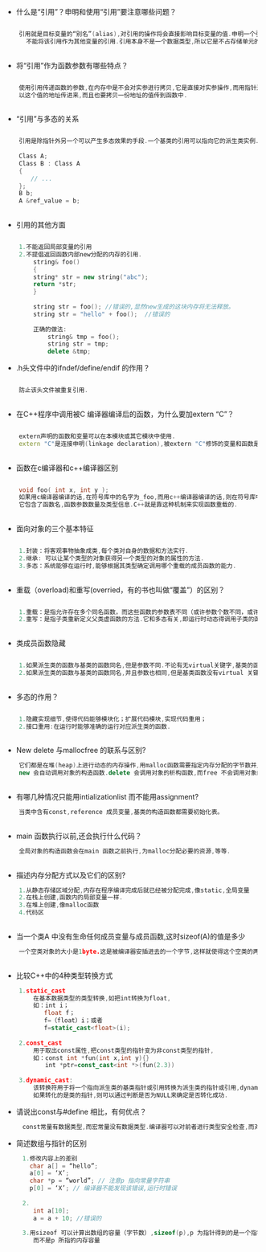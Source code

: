 
- 什么是“引用”？申明和使用“引用”要注意哪些问题？

``` c++

    引用就是目标变量的“别名”(alias),对引用的操作将会直接影响目标变量的值.申明一个引用的时候,一定要进行初始化.声明完引用后
      不能将该引用作为其他变量的引用.引用本身不是一个数据类型,所以它是不占存储单元的,不能建立数组的引用.这也是与指针的区别.
	
```

- 将“引用”作为函数参数有哪些特点？

``` c++

    使用引用传递函数的参数,在内存中是不会对实参进行拷贝,它是直接对实参操作,而用指针进行参数传递,虽然也能修改值,但是它要
    以这个值的地址传进来,而且也要拷贝一份地址的值传到函数中.
	
```

- “引用”与多态的关系

``` c++

    引用是除指针外另一个可以产生多态效果的手段.一个基类的引用可以指向它的派生类实例.
    
    Class A; 
    Class B : Class A
    {
    　　// ...
    }; 
    B b;
    A &ref_value = b;
	
```

- 引用的其他方面

``` c++

    1.不能返回局部变量的引用
    2.不提倡返回函数内部new分配的内存的引用.
        string& foo()
        {
        string* str = new string("abc");
        return *str; 
        }
        
        string str = foo(); //错误的,显然new生成的这块内存将无法释放。
        string str = "hello" + foo();  //错误的
        
        正确的做法:
            string& tmp = foo();
            string str = tmp; 
            delete &tmp;
```

-  .h头文件中的ifndef/define/endif 的作用？

``` c++

    防止该头文件被重复引用.
	
```

- 在C++程序中调用被C 编译器编译后的函数，为什么要加extern “C”？

``` c++

    extern声明的函数和变量可以在本模块或其它模块中使用.
    extern "C"是连接申明(linkage declaration),被extern "C"修饰的变量和函数是按照C语言方式编译和连接的,
	
```

- 函数在c编译器和c++编译器区别

``` c++

    void foo( int x, int y );
    如果用c编译器编译的话,在符号库中的名字为_foo,而用c++编译器编译的话,则在符号库中的名字为_foo_int_int,
    它包含了函数名,函数参数数量及类型信息.C++就是靠这种机制来实现函数重载的.
	
```

- 面向对象的三个基本特征

``` c++

    1.封装：将客观事物抽象成类,每个类对自身的数据和方法实行.
    2.继承: 可以让某个类型的对象获得另一个类型的对象的属性的方法.
    3.多态：系统能够在运行时,能够根据其类型确定调用哪个重载的成员函数的能力.
	
```

- 重载（overload)和重写(overried，有的书也叫做“覆盖”）的区别？

``` c++

    1.重载：是指允许存在多个同名函数，而这些函数的参数表不同（或许参数个数不同，或许参数类型不同，或许两者都不同）
    2.重写：是指子类重新定义父类虚函数的方法.它和多态有关,即运行时动态得调用子类的函数.
	
```

- 类成员函数隐藏

``` c++

    1.如果派生类的函数与基类的函数同名,但是参数不同.不论有无virtual关键字,基类的函数将被隐藏（注意别与重载混淆）。
    2.如果派生类的函数与基类的函数同名,并且参数也相同,但是基类函数没有virtual 关键字.基类的函数被隐藏（注意别与覆盖混淆）
	
```

- 多态的作用？

``` c++

    1.隐藏实现细节,使得代码能够模块化；扩展代码模块,实现代码重用；
    2.接口重用:在运行时能够准确的运行对应派生类的函数.
	
```

- New delete 与mallocfree 的联系与区别?

``` c++
    它们都是在堆(heap)上进行动态的内存操作,用malloc函数需要指定内存分配的字节数并且不能初始化对象,而
    new 会自动调用对象的构造函数.delete 会调用对象的析构函数,而free 不会调用对象的destructor
	
```

- 有哪几种情况只能用intializationlist 而不能用assignment?

``` c++
    当类中含有const,reference 成员变量,基类的构造函数都需要初始化表。
	
```

- main 函数执行以前,还会执行什么代码？

``` c++
    全局对象的构造函数会在main 函数之前执行,为malloc分配必要的资源,等等.
	
```

- 描述内存分配方式以及它们的区别?

``` c++
    1.从静态存储区域分配,内存在程序编译完成后就已经被分配完成,像static,全局变量
    2.在栈上创建,函数内的局部变量一样.
    3.在堆上创建,像malloc函数
    4.代码区
	
```

- 当一个类A 中没有生命任何成员变量与成员函数,这时sizeof(A)的值是多少

``` c++
    一个空类对象的大小是1byte.这是被编译器安插进去的一个字节,这样就使得这个空类的两个实例得以在内存中配置独一无二的地址.
	
```

- 比较C++中的4种类型转换方式

``` c++
    1.static_cast 
        在基本数据类型的类型转换,如把int转换为float,
        如：int i；
           float f；
           f=（float）i；或者
           f=static_cast<float>(i);
           
    2.const_cast
        用于取出const属性,把const类型的指针变为非const类型的指针,
        如：const int *fun(int x,int y){}
        　　int *ptr=const_cast<int *>(fun(2.3))
        
    3.dynamic_cast:
        该转换符用于将一个指向派生类的基类指针或引用转换为派生类的指针或引用,dynamic_cast转换符只能用于含有虚函数的类,
        如果转化的是类的指针,则可以通过判断是否为NULL来确定是否转化成功.
```

- 请说出const与#define 相比，有何优点？

``` c++
     const常量有数据类型,而宏常量没有数据类型.编译器可以对前者进行类型安全检查,而对后者只进行字符替换
```

- 简述数组与指针的区别

``` c++
     1.修改内容上的差别
       char a[] = “hello”;
       a[0] = ‘X’;
       char *p = “world”; // 注意p 指向常量字符串
       p[0] = ‘X’; // 编译器不能发现该错误,运行时错误
       
     2. 
        int a[10];
        a = a + 10; //错误的
        
     3.用sizeof 可以计算出数组的容量（字节数）,sizeof(p),p 为指针得到的是一个指针变量的字节数,
        而不是p 所指的内存容量
```

